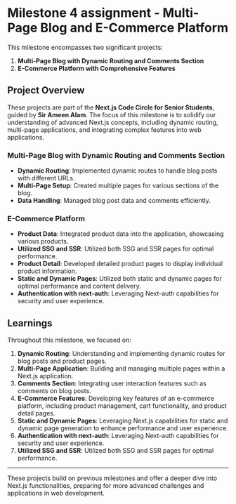 # Milestone 4 assignment  - Multi-Page Blog and E-Commerce Platform

This milestone encompasses two significant projects:

1. **Multi-Page Blog with Dynamic Routing and Comments Section**
2. **E-Commerce Platform with Comprehensive Features**

## Project Overview

These projects are part of the **Next.js Code Circle for Senior Students**, guided by **Sir Ameen Alam**. The focus of this milestone is to solidify our understanding of advanced Next.js concepts, including dynamic routing, multi-page applications, and integrating complex features into web applications.

### Multi-Page Blog with Dynamic Routing and Comments Section

- **Dynamic Routing**: Implemented dynamic routes to handle blog posts with different URLs.
- **Multi-Page Setup**: Created multiple pages for various sections of the blog.
- **Data Handling**: Managed blog post data and comments efficiently.

### E-Commerce Platform

- **Product Data**: Integrated product data into the application, showcasing various products.
- **Utilized SSG and SSR**: Utilized both SSG and SSR pages for optimal performance.
- **Product Detail**: Developed detailed product pages to display individual product information.
- **Static and Dynamic Pages**: Utilized both static and dynamic pages for optimal performance and content delivery.
- **Authentication with next-auth**: Leveraging Next-auth capabilities for security and user experience.

## Learnings

Throughout this milestone, we focused on:

1. **Dynamic Routing**: Understanding and implementing dynamic routes for blog posts and product pages.
2. **Multi-Page Application**: Building and managing multiple pages within a Next.js application.
3. **Comments Section**: Integrating user interaction features such as comments on blog posts.
4. **E-Commerce Features**: Developing key features of an e-commerce platform, including product management, cart functionality, and product detail pages.
6. **Static and Dynamic Pages**: Leveraging Next.js capabilities for static and dynamic page generation to enhance performance and user experience.
7. **Authentication with next-auth**: Leveraging Next-auth capabilities for security and user experience.
8. **Utilized SSG and SSR**: Utilized both SSG and SSR pages for optimal performance.

---

These projects build on previous milestones and offer a deeper dive into Next.js functionalities, preparing for more advanced challenges and applications in web development.
